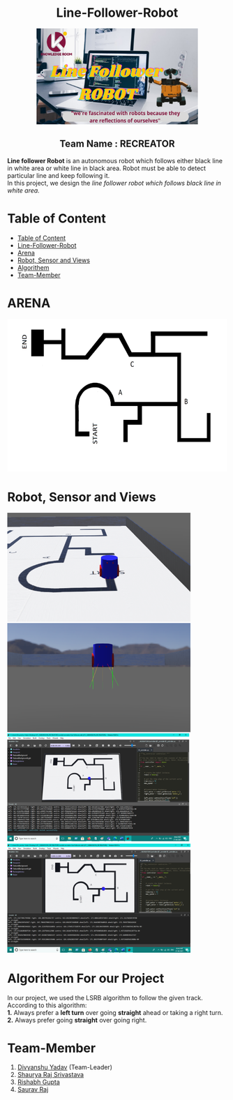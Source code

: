 
<div align="center" id="head"> 
<h1> Line-Follower-Robot </h1>  
  <img src="thumb_2.png"height="220" width="370"><br>
<h2>Team Name : RECREATOR</h2></div>
<p>
  <b>Line follower Robot</b> is an autonomous robot which follows either black line in white area or white line in black area. Robot must be able to detect particular line and keep following it.<br> 
In this project, we design the <i>line follower robot which follows black line in white area.</i>
</p>

<h1>
  <div id="table">Table of Content</div></h1>
<ul>
  <li><a href="#table"> Table of Content</a></li>
  <li><a href="#head"> Line-Follower-Robot</a></li>
  <li><a href="#ARENA"> Arena</a></li>
  <li><a href="#Robot"> Robot, Sensor and Views</a></li>
  <li><a href="#Algorithem"> Algorithem</a></li>
  <li><a href="#Team-Member"> Team-Member</a></li>
</ul>    
  
<h1>
  <div id="ARENA">ARENA</div></h1>
<div align="center">
  <img src="LFC_arena.png"height="350" width="600"> </div>

<h1>
  <div id="Robot">Robot, Sensor and Views</div></h1>
<div>
<img src="LFC_robot.png"height="250" width="420">
<img src="LFC_sensor.png"height="250" width="420">
<img src="1.png"height="250" width="420">
<img src="2.png"height="250" width="420">
</div>

<h1>
  <div id="Algorithem">Algorithem For our Project</div></h1>
<p>
In our project, we used the LSRB algorithm to follow the given track.<br> 
According to this algorithm:<br>
<b>1.</b> Always prefer a <b>left turn</b> over going 
  <b>straight</b> ahead or taking a right turn.<br>
<b>2.</b> Always prefer going <b>straight</b> over going
right.</p>

<h1>
  <div id="Team-Member">Team-Member</div></h1>

<ol start="1">
  <li> <a href="https://github.com/erdivyanshu"> Divyanshu Yadav</a> (Team-Leader)</li>
  <li> <a href="#"> Shaurya Raj Srivastava</a></li>
  <li> <a href="#"> Rishabh Gupta</a></li>
  <li> <a href="#"> Saurav Raj</a></li>
</ol>

